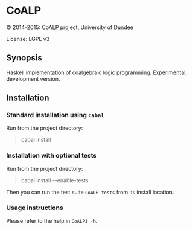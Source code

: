 # CoALP

:copyright: 2014-2015: CoALP project, University of Dundee

License: LGPL v3


## Synopsis


Haskell implementation of coalgebraic logic programming. Experimental,
development version.


## Installation


### Standard installation using `cabal`

Run from the project directory:

> cabal install


### Installation with optional tests

Run from the project directory:

> cabal install --enable-tests

Then you can run the test suite `CoALP-tests` from its install location.


### Usage instructions

Please refer to the help in `CoALPi -h`.
